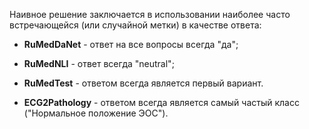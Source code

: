 Наивное решение заключается в использовании наиболее часто встречающейся (или случайной метки) в качестве ответа:

- **RuMedDaNet** - ответ на все вопросы всегда "да";

- **RuMedNLI** - ответ всегда "neutral";

- **RuMedTest** - ответом всегда является первый вариант.

- **ECG2Pathology** - ответом всегда является самый частый класс ("Нормальное положение ЭОС").
